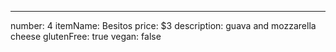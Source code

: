---
number: 4
itemName: Besitos
price: $3
description: guava and mozzarella cheese
glutenFree: true
vegan: false